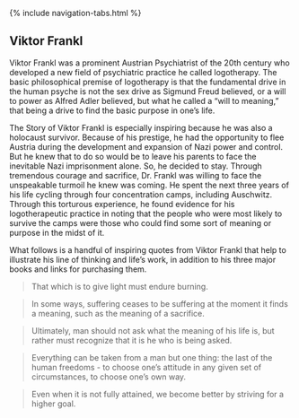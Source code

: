 <link rel="stylesheet" type="text/css" href="styles.css">

{% include navigation-tabs.html %} <!-- Include the shared navigation tabs -->

<body>
  <section class="default-text-format">
    <h2>Viktor Frankl</h2>
    <p>
      Viktor Frankl was a prominent Austrian Psychiatrist of the 20th century who developed a new field of psychiatric practice he called logotherapy. The basic philosophical premise of logotherapy is that the fundamental drive in the human psyche is not the sex drive as Sigmund Freud believed, or a will to power as Alfred Adler believed, but what he called a “will to meaning,” that being a drive to find the basic purpose in one’s life.
    </p>
    <p>
      The Story of Viktor Frankl is especially inspiring because he was also a holocaust survivor. Because of his prestige, he had the opportunity to flee Austria during the development and expansion of Nazi power and control. But he knew that to do so would be to leave his parents to face the inevitable Nazi imprisonment alone. So, he decided to stay. Through tremendous courage and sacrifice, Dr. Frankl was willing to face the unspeakable turmoil he knew was coming. He spent the next three years of his life cycling through four concentration camps, including Auschwitz. Through this torturous experience, he found evidence for his logotherapeutic practice in noting that the people who were most likely to survive the camps were those who could find some sort of meaning or purpose in the midst of it.
    </p>
    <p>
      What follows is a handful of inspiring quotes from Viktor Frankl that help to illustrate his line of thinking and life’s work, in addition to his three major books and links for purchasing them.
    </p>
    <blockquote>
      <p>That which is to give light must endure burning.</p>
    </blockquote>
    <blockquote>
      <p>In some ways, suffering ceases to be suffering at the moment it finds a meaning, such as the meaning of a sacrifice.</p>
    </blockquote>
    <blockquote>
      <p>Ultimately, man should not ask what the meaning of his life is, but rather must recognize that it is he who is being asked.</p>
    </blockquote>
    <blockquote>
      <p>Everything can be taken from a man but one thing: the last of the human freedoms - to choose one’s attitude in any given set of circumstances, to choose one’s own way.</p>
    </blockquote>
    <blockquote>
      <p>Even when it is not fully attained, we become better by striving for a higher goal.</p>
    </blockquote>
  </section>
</body>
